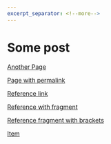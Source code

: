 ```yaml
---
excerpt_separator: <!--more-->
---
```


# Some post

[Another Page](../another-page.md)

<!--more-->

[Page with permalink](../page-with-permalink.md)

[Reference link][reference]

[Reference with fragment][reference-with-fragment]

[Reference fragment with brackets][reference-brackets]

[Item](../_items/some-item.md)

[reference]: ../another-page.md

[reference-with-fragment]: ../another-page.md#foo

[reference-brackets]: ../another-page.md#(bar)
